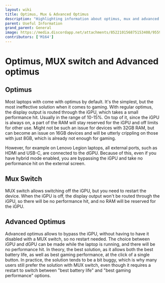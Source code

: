 ```yaml
---
layout: wiki
title: Optimus, Mux & Advanced Optimus
description: "Highlighting information about optimus, mux and advanced optimus and differences between them"
parent: Useful Information
grand_parent: General
image: https://media.discordapp.net/attachments/852210156875153408/955908527724068894/unknown.png
contributors: ['M164'] 
---
```


# Optimus, MUX switch and Advanced optimus

## Optimus

Most laptops with come with optimus by default. It's the simplest, but the most ineffective solution when it comes to gaming. With regular optimus, the display output is routed through the iGPU, which takes a small performance hit. Usually in the range of 10-15%. On top of it, since the iGPU is always on, a part of the RAM will stay reserved for the iGPU and off limits for other use. Might not be such an issue for devices with 32GB RAM, but can become an issue on 16GB devices and will be utterly crippling on those with just 8GB, which is already not enough for gaming. 

However, for example on Lenovo Legion laptops, all external ports, such as HDMI and USB-C, are connected to the dGPU. Because of this, even if you have hybrid mode enabled, you are bypassing the iGPU and take no performance hit on the external screen.

## Mux Switch

MUX switch allows switching off the iGPU, but you need to restart the device. When the iGPU is off, the display output won't be routed through the iGPU, so there will be no performance hit, and no RAM will be reserved for the iGPU.

## Advanced Optimus

Advanced optimus allows to bypass the iGPU, without having to have it disabled with a MUX switch, so no restart needed. The choice between iGPU and dGPU can be made while the laptop is running, and there will be no performance hit. In theory, the best solution, as it allows both the best battery life, as well as best gaming performance, at the click of a single button. In practice, the solution tends to be a bit buggy, which is why many users still prefer the solution with MUX switch, even though it requires a restart to switch between "best battery life" and "best gaming performance" options. 